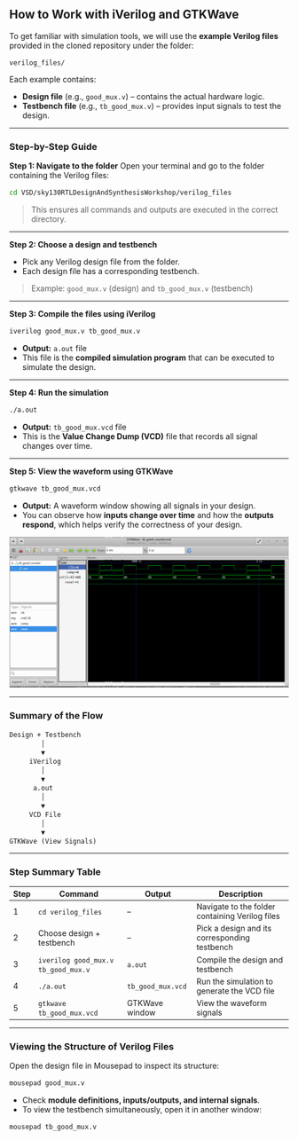 

## How to Work with iVerilog and GTKWave

To get familiar with simulation tools, we will use the **example Verilog files** provided in the cloned repository under the folder:

```
verilog_files/
```

Each example contains:

* **Design file** (e.g., `good_mux.v`) – contains the actual hardware logic.
* **Testbench file** (e.g., `tb_good_mux.v`) – provides input signals to test the design.

---

### Step-by-Step Guide

**Step 1: Navigate to the folder**
Open your terminal and go to the folder containing the Verilog files:

```bash
cd VSD/sky130RTLDesignAndSynthesisWorkshop/verilog_files
```

> This ensures all commands and outputs are executed in the correct directory.

---

**Step 2: Choose a design and testbench**

* Pick any Verilog design file from the folder.
* Each design file has a corresponding testbench.

> Example: `good_mux.v` (design) and `tb_good_mux.v` (testbench)

---

**Step 3: Compile the files using iVerilog**

```bash
iverilog good_mux.v tb_good_mux.v
```

* **Output:** `a.out` file
* This file is the **compiled simulation program** that can be executed to simulate the design.

---

**Step 4: Run the simulation**

```bash
./a.out
```

* **Output:** `tb_good_mux.vcd` file
* This is the **Value Change Dump (VCD)** file that records all signal changes over time.

---

**Step 5: View the waveform using GTKWave**

```bash
gtkwave tb_good_mux.vcd
```

* **Output:** A waveform window showing all signals in your design.
* You can observe how **inputs change over time** and how the **outputs respond**, which helps verify the correctness of your design.

![gtkwave](https://github.com/DHANASRI-A/RISC-V-Chip-Tapeout/blob/0afafaf3d0cf5ee8484965a2ac05daa466b0150b/Week_1/Day_1/Pictures/gtkwave.png)

---

### Summary of the Flow

```
Design + Testbench
        │
        ▼
     iVerilog
        │
        ▼
      a.out
        │
        ▼
     VCD File
        │
        ▼
GTKWave (View Signals)
```

---

### Step Summary Table

| Step | Command                             | Output            | Description                                     |
| ---- | ----------------------------------- | ----------------- | ----------------------------------------------- |
| 1    | `cd verilog_files`                  | –                 | Navigate to the folder containing Verilog files |
| 2    | Choose design + testbench           | –                 | Pick a design and its corresponding testbench   |
| 3    | `iverilog good_mux.v tb_good_mux.v` | `a.out`           | Compile the design and testbench                |
| 4    | `./a.out`                           | `tb_good_mux.vcd` | Run the simulation to generate the VCD file     |
| 5    | `gtkwave tb_good_mux.vcd`           | GTKWave window    | View the waveform signals                       |

---


### Viewing the Structure of Verilog Files

Open the design file in Mousepad to inspect its structure:

```bash
mousepad good_mux.v
```

* Check **module definitions, inputs/outputs, and internal signals**.
* To view the testbench simultaneously, open it in another window:

```bash
mousepad tb_good_mux.v
```






